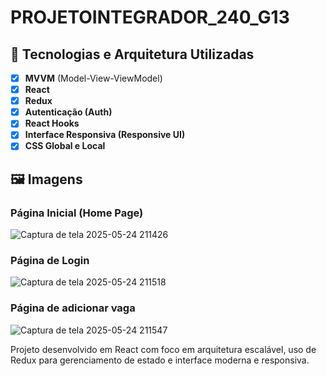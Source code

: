 # PROJETOINTEGRADOR_240_G13

## 🔧 Tecnologias e Arquitetura Utilizadas

- [x] **MVVM** (Model-View-ViewModel)
- [x] **React**
- [x] **Redux**
- [x] **Autenticação (Auth)**
- [x] **React Hooks**
- [x] **Interface Responsiva (Responsive UI)**
- [x] **CSS Global e Local**

## 🖼️ Imagens

### Página Inicial (Home Page)


![Captura de tela 2025-05-24 211426](https://github.com/user-attachments/assets/71911a37-7012-4bad-a2ce-31db7b35488d)

### Página de Login

![Captura de tela 2025-05-24 211518](https://github.com/user-attachments/assets/20b54637-65e0-4332-957e-436bee028b3e)

### Página de adicionar vaga

![Captura de tela 2025-05-24 211547](https://github.com/user-attachments/assets/8036d8fe-3da3-4e99-bd14-f3998b7c00f1)

Projeto desenvolvido em React com foco em arquitetura escalável, uso de Redux para gerenciamento de estado e interface moderna e responsiva.
